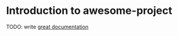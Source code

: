 # Introduction to awesome-project

TODO: write [great documentation](http://jacobian.org/writing/what-to-write/)
